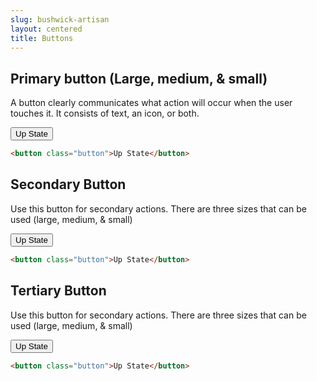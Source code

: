 ```yaml
---
slug: bushwick-artisan
layout: centered
title: Buttons
---
```


## Primary button (Large, medium, & small)

A button clearly communicates what action will occur when the user touches it. It consists of text, an icon, or both.

<div class="example">
<button class="button">Up State</button>
</div>

```html
<button class="button">Up State</button>
```

## Secondary Button

Use this button for secondary actions. There are three sizes that can be used (large, medium, & small)

<div class="example">
<button class="button">Up State</button>
</div>

```html
<button class="button">Up State</button>
```
## Tertiary Button

Use this button for secondary actions. There are three sizes that can be used (large, medium, & small)

<div class="example">
<button class="button">Up State</button>
</div>

```html
<button class="button">Up State</button>
```
